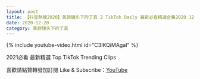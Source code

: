 ```yaml
---
layout: post
title: 【抖音熱搜2020】美颜镜头下的丁真 2 TikTok Daily 最新必看精選合集2020 12 20
date: 2020-12-20
category: 美颜镜头下的丁真
---
```


{% include youtube-video.html id="C3IKQiMAgaI" %}

2021必看 最新精選 Top TikTok Trending Clips

喜歡請點贊轉發加訂閱 Like & Subscribe：[YouTube](https://www.youtube.com/channel/UCAoR7VcanIPd04uEq_GIylA/videos)

